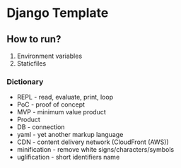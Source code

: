 # Django Template

## How to run?
1. Environment variables
2. Staticfiles

### Dictionary
- REPL - read, evaluate, print, loop
- PoC - proof of concept
- MVP - minimum value product
- Product 
- DB - connection 
- yaml - yet another markup language
- CDN - content delivery network (CloudFront (AWS))
- minification - remove white signs/characters/symbols
- uglification - short identifiers name